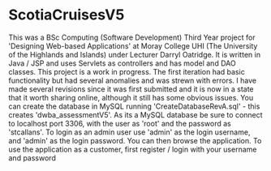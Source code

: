 # ScotiaCruisesV5
This was a BSc Computing (Software Development) Third Year project for 'Designing Web-based Applications' at Moray College UHI (The University of the Highlands and Islands) under Lecturer Darryl Oatridge. 
It is written in Java / JSP and uses Servlets as controllers and has model and DAO classes. This project is a work in progress. The first iteration had basic functionality but had several anomalies and was strewn with errors. I have made several 
revisions since it was first submitted and it is now in a state that it worth sharing online, although it still has some obvious issues. 
You can create the database in MySQL running 'CreateDatabaseRevA.sql' - this creates 'dwba_assessmentV5'. As its a MySQL database be sure to connect to localhost port 3306, with the user as 'root'
and the password as 'stcallans'.
To login as an admin user use 'admin' as the login username, and 'admin' as the login password. You can then browse the application. To use the application as a customer, first register / login with your username and password

